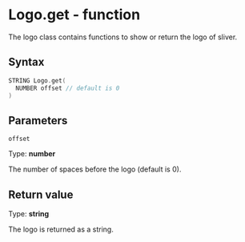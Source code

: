 # Logo.get - function
The logo class contains functions to show or return the logo of sliver.

## Syntax
```c
STRING Logo.get(
  NUMBER offset // default is 0
)
```
## Parameters

`offset`

Type: **number**

The number of spaces before the logo (default is 0).
## Return value
Type: **string**

The logo is returned as a string.

